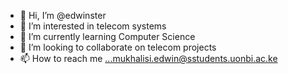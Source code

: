 - 👋 Hi, I’m @edwinster
- 👀 I’m interested in telecom systems
- 🌱 I’m currently learning Computer Science
- 💞️ I’m looking to collaborate on telecom projects
- 📫 How to reach me ...mukhalisi.edwin@sstudents.uonbi.ac.ke

<!---
edwinster/edwinster is a ✨ special ✨ repository because its `README.md` (this file) appears on your GitHub profile.
You can click the Preview link to take a look at your changes.
--->
